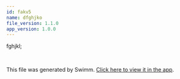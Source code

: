 ```yaml
---
id: fakv5
name: dfghjko
file_version: 1.1.0
app_version: 1.0.0
---
```


fghjkl;

<br/>

This file was generated by Swimm. [Click here to view it in the app](http://localhost:5001/repos/ls4DA2fLasmQuEbT4ipw/docs/fakv5).
